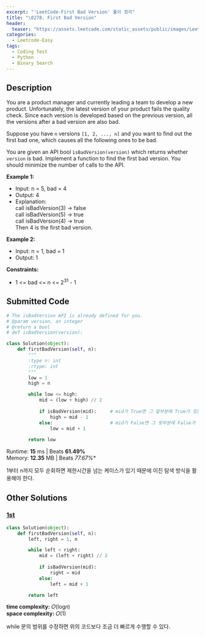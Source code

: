 ```yaml
---
excerpt: "'LeetCode-First Bad Version' 풀이 정리"
title: "\0278. First Bad Version"
header:
  teaser: "https://assets.leetcode.com/static_assets/public/images/LeetCode_Sharing.png"
categories:
  - Leetcode-Easy
tags:
  - Coding Test
  - Python
  - Binary Search
---
```


## <i class="fa-solid fa-file-lines"></i> Description

You are a product manager and currently leading a team to develop a new product. Unfortunately, the latest version of your product fails the quality check. Since each version is developed based on the previous version, all the versions after a bad version are also bad.

Suppose you have `n` versions `[1, 2, ..., n]` and you want to find out the first bad one, which causes all the following ones to be bad.

You are given an API bool `isBadVersion(version)` which returns whether `version` is bad. Implement a function to find the first bad version. You should minimize the number of calls to the API.


**Example 1:**

- Input: n = 5, bad = 4
- Output: 4
- Explanation:   
call isBadVersion(3) -> false   
call isBadVersion(5) -> true   
call isBadVersion(4) -> true   
Then 4 is the first bad version.

**Example 2:**

- Input: n = 1, bad = 1
- Output: 1

**Constraints:**

- 1 <= bad <= n <= 2<sup>31</sup> - 1

## <i class="fa-solid fa-cloud-arrow-up"></i> Submitted Code

```python
# The isBadVersion API is already defined for you.
# @param version, an integer
# @return a bool
# def isBadVersion(version):

class Solution(object):
    def firstBadVersion(self, n):
        """
        :type n: int
        :rtype: int
        """
        low = 1
        high = n

        while low <= high:
            mid = (low + high) // 2
            
            if isBadVersion(mid):     # mid가 True면 그 앞부분에 True가 있는지 탐색
                high = mid - 1
            else:                     # mid가 False면 그 뒷부분에 False가 있는지 탐색
                low = mid + 1
        
        return low
```
<i class="fa-solid fa-clock"></i> Runtime: **15** ms \| Beats **61.49%**    
<i class="fa-solid fa-memory"></i> Memory: **12.35** MB \| Beats *77.67%**

1부터 n까지 모두 순회하면 제한시간을 넘는 케이스가 있기 때문에 이진 탐색 방식을 활용해야 한다.

## <i class="fa-solid fa-flask"></i> Other Solutions

### <a href="" target="_blank">1st</a>

```python
class Solution(object):
    def firstBadVersion(self, n):
        left, right = 1, n

        while left < right:
            mid = (left + right) // 2
            
            if isBadVersion(mid):
                right = mid
            else:
                left = mid + 1

        return left
```
<i class="fa-solid fa-clock"></i> **time complexity:** 𝑂(log𝑛)    
<i class="fa-solid fa-memory"></i> **space complexity:** 𝑂(1)           

while 문의 범위를 수정하면 위의 코드보다 조금 더 빠르게 수행할 수 있다.